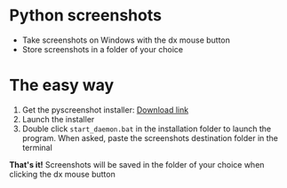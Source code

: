 # Python screenshots
* Take screenshots on Windows with the dx mouse button
* Store screenshots in a folder of your choice

# The easy way
1. Get the pyscreenshot installer: [Download link](https://www.dropbox.com/s/pp5zlgbs8k6rhs8/pyscreenshot-v1.0.0.zip?dl=1)
2. Launch the installer
3. Double click `start_daemon.bat` in the installation folder to launch the program.  When asked, paste the screenshots destination folder in the terminal

**That's it!** Screenshots will be saved in the folder of your choice when clicking the dx mouse button


